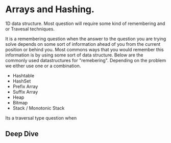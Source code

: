 # Arrays and Hashing.

1D data structure. Most question will require some kind of remembering and or
Travesal techniques.

It is a remembering question when the answer to the question you are trying
solve depends on some sort of information ahead of you from the current position
or behind you. Most commons ways that you would remember this information is by
using some sort of data structure. Below are the commonly used datastructures
for "remebering". Depending on the problem we either use one or a combination.

- Hashtable
- HashSet
- Prefix Array
- Suffix Array
- Heap
- Bitmap
- Stack / Monotonic Stack

Its a traversal type question when

## Deep Dive
